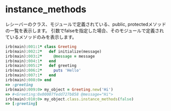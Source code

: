 # instance_methods

レシーバーのクラス、モジュールで定義されている、public, protectedメソッドの一覧を表示します。
引数でfalseを指定した場合、そのモジュールで定義されているメソッドのみを表示します。

```rb
irb(main):001:1* class Greeting
irb(main):002:2*   def initialize(message)
irb(main):003:2*     @message = message
irb(main):004:1*   end
irb(main):005:2*   def greeting
irb(main):006:2*     puts 'Hello'
irb(main):007:1*   end
irb(main):008:0> end
=> :greeting
irb(main):009:0> my_object = Greeting.new('Hi')
=> #<Greeting:0x00007fedd727b858 @message="Hi">
irb(main):010:0> my_object.class.instance_methods(false)
=> [:greeting]
```
